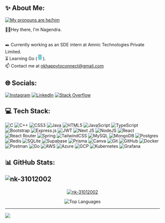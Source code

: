 ## ✨ About Me:


<a href="https://pronouns.vercel.app" title="Nagendra Kumar">
  <img src="https://pronouns.vercel.app/he/him?gradient=grapefruit%20sunset" width="256" height="64" alt="My pronouns are he/him">
</a>


🙋‍♂️Hey there, I'm Nagendra.

<br>✒️ Currently working as an SDE intern at Amnic Technologies Private Limited.
<br>⏳ Learning Go (<img src="https://raw.githubusercontent.com/devicons/devicon/master/icons/go/go-original.svg" alt="go" width="19" height="19"/>).
<br>📫 Contact me at nkhappytoconnect@gmail.com


## 🌐 Socials:
[![Instagram](https://img.shields.io/badge/Instagram-%23E4405F.svg?logo=Instagram&logoColor=white)](https://instagram.com/nk_31017) [![LinkedIn](https://img.shields.io/badge/LinedIn-%230077B5.svg?logo=linkedin&logoColor=white)](https://www.linkedin.com/in/nagendra31/) [![Stack Overflow](https://img.shields.io/badge/-Stackoverflow-FE7A16?logo=stack-overflow&logoColor=white)](https://stackoverflow.com/users/xaviour) 

## 💻 Tech Stack:
![C](https://img.shields.io/badge/c-%2300599C.svg?logo=c&logoColor=white) 
![C++](https://img.shields.io/badge/c++-%2300599C.svg?logo=c%2B%2B&logoColor=white) 
![CSS3](https://img.shields.io/badge/css3-%231572B6.svg?logo=css3&logoColor=white) 
![Java](https://img.shields.io/badge/java-%23ED8B00.svg?logo=openjdk&logoColor=white) 
![HTML5](https://img.shields.io/badge/html5-%23E34F26.svg?logo=html5&logoColor=white)
![JavaScript](https://img.shields.io/badge/javascript-%23323330.svg?logo=javascript&logoColor=%23F7DF1E) 
![TypeScript](https://img.shields.io/badge/typescript-%23007ACC.svg?logo=typescript&logoColor=white) 
![Bootstrap](https://img.shields.io/badge/bootstrap-%238511FA.svg?logo=bootstrap&logoColor=white) 
![Express.js](https://img.shields.io/badge/express.js-%23404d59.svg?logo=express&logoColor=%2361DAFB)
![JWT](https://img.shields.io/badge/JWT-black?logo=JSON%20web%20tokens&logoColor=white) 
![Next JS](https://img.shields.io/badge/Next-black?logo=next.js&logoColor=white) 
![NodeJS](https://img.shields.io/badge/node.js-6DA55F?logo=node.js&logoColor=white) 
![React](https://img.shields.io/badge/react-%2320232a.svg?logo=react&logoColor=%2361DAFB) 
![React Router](https://img.shields.io/badge/React_Router-CA4245?logo=react-router&logoColor=white) 
![Spring](https://img.shields.io/badge/spring-%236DB33F.svg?logo=spring&logoColor=white)
![TailwindCSS](https://img.shields.io/badge/tailwindcss-%2338B2AC.svg?logo=tailwind-css&logoColor=white) 
![MySQL](https://img.shields.io/badge/mysql-4479A1.svg?logo=mysql&logoColor=white) 
![MongoDB](https://img.shields.io/badge/MongoDB-%234ea94b.svg?logo=mongodb&logoColor=white)
![Postgres](https://img.shields.io/badge/postgres-%23316192.svg?logo=postgresql&logoColor=white) 
![Redis](https://img.shields.io/badge/redis-%23DD0031.svg?logo=redis&logoColor=white) 
![SQLite](https://img.shields.io/badge/sqlite-%2307405e.svg?logo=sqlite&logoColor=white)
![Supabase](https://img.shields.io/badge/Supabase-3ECF8E?logo=supabase&logoColor=white) 
![Prisma](https://img.shields.io/badge/Prisma-3982CE?logo=Prisma&logoColor=white) 
![Canva](https://img.shields.io/badge/Canva-%2300C4CC.svg?logo=Canva&logoColor=white) 
![Git](https://img.shields.io/badge/git-%23F05033.svg?logo=git&logoColor=white) 
![GitHub](https://img.shields.io/badge/github-%23121011.svg?logo=github&logoColor=white)
![Docker](https://img.shields.io/badge/docker-%230db7ed.svg?logo=docker&logoColor=white) 
![Postman](https://img.shields.io/badge/Postman-FF6C37?logo=postman&logoColor=white) 
![Go](https://img.shields.io/badge/go-00ADD8.svg?logo=go&logoColor=white) 
![AWS](https://img.shields.io/badge/aws-232F3E.svg?logo=amazonaws&logoColor=white)
![Azure](https://img.shields.io/badge/azure-0078D4.svg?logo=microsoftazure&logoColor=white)
![GCP](https://img.shields.io/badge/gcp-4285F4.svg?logo=googlecloud&logoColor=white)
![Kubernetes](https://img.shields.io/badge/k8s-326CE5.svg?logo=kubernetes&logoColor=white)
![Grafana](https://img.shields.io/badge/grafana-F46800.svg?logo=grafana&logoColor=white)



## 📊 GitHub Stats: <p align="left"> <img src="https://komarev.com/ghpvc/?username=nk-31012002&label=Profile%20views&color=0e75b6&style=flat" alt="nk-31012002" /> </p>
<p align="center">
  <a href="https://github.com/ryo-ma/github-profile-trophy">
    <img src="https://github-profile-trophy.vercel.app/?username=nk-31012002&theme=nord&row=1&column=5" alt="nk-31012002" />
  </a>
</p>

<p align="center">
  <img src="https://github-readme-stats.vercel.app/api/top-langs/?username=nk-31012002&theme=nord&hide_border=false&include_all_commits=false&count_private=false&layout=compact" alt="Top Languages" height="200" />
  
</p>



---
[![](https://visitcount.itsvg.in/api?id=nk-31012002&icon=0&color=0)](https://visitcount.itsvg.in)

<!-- Proudly created with GPRM ( https://gprm.itsvg.in ) -->
